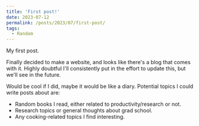 ```yaml
---
title: 'First post!'
date: 2023-07-12
permalink: /posts/2023/07/first-post/
tags:
  - Random
---
```


My first post.

Finally decided to make a website, and looks like there's a blog that comes with it. Highly doubtful I'll consistently put in the effort to update this, but we'll see in the future. 

Would be cool if I did, maybe it would be like a diary. Potential topics I could write posts about are:

- Random books I read, either related to productivity/research or not.
- Research topics or general thoughts about grad school.
- Any cooking-related topics I find interesting.